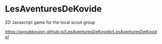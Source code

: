 # LesAventuresDeKovide
2D Javascript game for the local scout group


https://ayoubbouisri.github.io/LesAventuresDeKovide/LesAventuresDeKovide/

